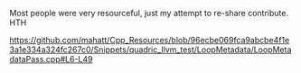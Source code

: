 Most people were very resourceful, just my attempt to re-share contribute.
HTH

https://github.com/mahatt/Cpp_Resources/blob/96ecbe069fca9abcbe4f1e3a1e334a324fc267c0/Snippets/quadric_llvm_test/LoopMetadata/LoopMetadataPass.cpp#L6-L49

